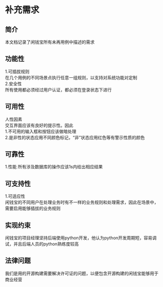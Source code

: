 # 补充需求
## 简介
本文档记录了闲钱宝所有未再用例中描述的需求
## 功能性
1.可插拔规则  
在几个用例的不同场景点执行任意一组规则，以支持对系统功能对定制  
2.安全性  
所有使用都必须经过用户认证，都必须在登录状态下进行
## 可用性
人性因素  
交互界面应该有良好的提示性。因此  
1.不可用的输入框和按钮应该做暗处理  
2.是非性的状态应用不同颜色标记，“非”状态应用红色等有警示性质的颜色   
## 可靠性
1.性能
所有涉及数据库的操作应该1s内给出相应结果  
## 可支持性
1.可适应性  
闲钱宝的不同用户在处理业务时有不一样的业务规则和处理需求，因此在场景中，需要启用能够插拔的业务规则 
## 实现约束  
闲钱宝的项目经理坚持后端使用python开发，他认为python开发周期短，容易调试，并且后端人员的python熟练度较高  
## 法律问题
我们是用的开源构建需要解决许可证的问题，以便包含开源构建的闲钱宝能够用于商业经营  
